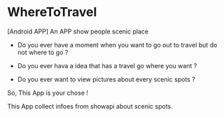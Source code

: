 # WhereToTravel
[Android APP] An APP show people scenic place

 - Do you ever have a moment when you want to go out to travel but do not where to go ?

- Do you ever hava a idea that has a travel go where you want ?

- Do you ever want to view pictures about every scenic spots ?

So, This App is your chose !

This App collect infoes from showapi about scenic spots.


